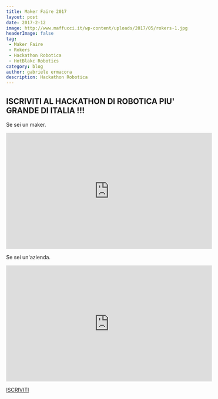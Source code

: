 ```yaml
---
title: Maker Faire 2017
layout: post
date: 2017-2-12
image: http://www.maffucci.it/wp-content/uploads/2017/05/rokers-1.jpg
headerImage: false
tag:
 - Maker Faire
 - Rokers
 - Hackathon Robotica
 - HotBlakc Robotics
category: blog
author: gabriele ermacora
description: Hackathon Robotica
---
```


## ISCRIVITI AL HACKATHON DI ROBOTICA PIU' GRANDE DI ITALIA !!! ## 

Se sei un maker.
<iframe width="560" height="315" src="https://www.youtube.com/embed/PSa_HIGeZXw" frameborder="0" allowfullscreen></iframe>

Se sei un'azienda.
<iframe width="560" height="315" src="https://www.youtube.com/embed/rnZmyZ4Krq0" frameborder="0" allowfullscreen></iframe>


<a href="http://eepurl.com/dcCL_v" class="btn btn-lg btn-info"> ISCRIVITI</a>


